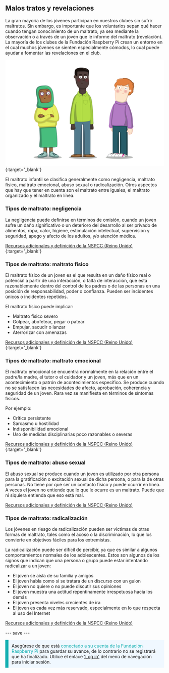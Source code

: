 ## Malos tratos y revelaciones

La gran mayoría de los jóvenes participan en nuestros clubes sin sufrir maltratos. Sin embargo, es importante que los voluntarios sepan qué hacer cuando tengan conocimiento de un maltrato, ya sea mediante la observación o a través de un joven que le informe del maltrato (revelación). La mayoría de los clubes de la Fundación Raspberry Pi crean un entorno en el cual muchos jóvenes se sienten especialmente cómodos, lo cual puede ayudar a fomentar las revelaciones en el club.

![Tres jóvenes están de pie.](images/7-Diverse-Mix.png){:target='_blank'}

El maltrato infantil se clasifica generalmente como negligencia, maltrato físico, maltrato emocional, abuso sexual o radicalización. Otros aspectos que hay que tener en cuenta son el maltrato entre iguales, el maltrato organizado y el maltrato en línea.

### Tipos de maltrato: negligencia

La negligencia puede definirse en términos de omisión, cuando un joven sufre un daño significativo o un deterioro del desarrollo al ser privado de alimentos, ropa, calor, higiene, estimulación intelectual, supervisión y seguridad, apego y afecto de los adultos, y/o atención médica.

[Recursos adicionales y definición de la NSPCC (Reino Unido)](https://www.nspcc.org.uk/what-is-child-abuse/types-of-abuse/neglect/){:target='_blank'}

### Tipos de maltrato: maltrato físico

El maltrato físico de un joven es el que resulta en un daño físico real o potencial a partir de una interacción, o falta de interacción, que está razonablemente dentro del control de los padres o de las personas en una posición de responsabilidad, poder o confianza. Pueden ser incidentes únicos o incidentes repetidos.

El maltrato físico puede implicar:

* Maltrato físico severo
* Golpear, abofetear, pegar o patear
* Empujar, sacudir o lanzar
* Aterrorizar con amenazas

[Recursos adicionales y definición de la NSPCC (Reino Unido)](https://www.nspcc.org.uk/what-is-child-abuse/types-of-abuse/physical-abuse/){:target='_blank'}

### Tipos de maltrato: maltrato emocional

El maltrato emocional se encuentra normalmente en la relación entre el padre/la madre, el tutor o el cuidador y un joven, más que en un acontecimiento o patrón de acontecimientos específico. Se produce cuando no se satisfacen las necesidades de afecto, aprobación, coherencia y seguridad de un joven. Rara vez se manifiesta en términos de síntomas físicos.

Por ejemplo:

* Crítica persistente
* Sarcasmo u hostilidad
* Indisponibilidad emocional
* Uso de medidas disciplinarias poco razonables o severas

[Recursos adicionales y definición de la NSPCC (Reino Unido)](https://www.nspcc.org.uk/what-is-child-abuse/types-of-abuse/emotional-abuse/){:target='_blank'}

### Tipos de maltrato: abuso sexual

El abuso sexual se produce cuando un joven es utilizado por otra persona para la gratificación o excitación sexual de dicha persona, o para la de otras personas. No tiene por qué ser un contacto físico y puede ocurrir en línea. A veces el joven no entiende que lo que le ocurre es un maltrato. Puede que ni siquiera entienda que eso está mal.

[Recursos adicionales y definición de la NSPCC (Reino Unido)](https://www.nspcc.org.uk/what-is-child-abuse/types-of-abuse/child-sexual-abuse/)

### Tipos de maltrato: radicalización

Los jóvenes en riesgo de radicalización pueden ser víctimas de otras formas de maltrato, tales como el acoso o la discriminación, lo que los convierte en objetivos fáciles para los extremistas.

La radicalización puede ser difícil de percibir, ya que es similar a algunos comportamientos normales de los adolescentes. Estos son algunos de los signos que indican que una persona o grupo puede estar intentando radicalizar a un joven:

- El joven se aísla de su familia y amigos
- El joven habla como si se tratara de un discurso con un guion
- El joven no quiere o no puede discutir sus opiniones
- El joven muestra una actitud repentinamente irrespetuosa hacia los demás
- El joven presenta niveles crecientes de ira
- El joven es cada vez más reservado, especialmente en lo que respecta al uso del Internet

[Recursos adicionales y definición de la NSPCC (Reino Unido)](https://www.nspcc.org.uk/keeping-children-safe/reporting-abuse/dedicated-helplines/protecting-children-from-radicalisation/)

--- save ---

<p style="border-left: solid; border-width:10px; border-color: #0faeb0; background-color: aliceblue; padding: 10px;">
Asegúrese de que está <span style="color: #0faeb0">conectado a su cuenta de la Fundación Raspberry Pi</span> para guardar su avance, de lo contrario no se registrará que ha finalizado. Utilice el enlace <a href="https://my.raspberrypi.org/login">'Log in'</a> del menú de navegación para iniciar sesión.
</p>
